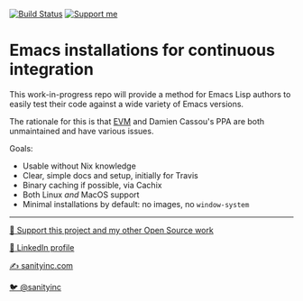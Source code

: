 [![Build Status](https://travis-ci.org/purcell/nix-emacs-ci.png?branch=master)](https://travis-ci.org/purcell/nix-emacs-ci)
<a href="https://www.patreon.com/sanityinc"><img alt="Support me" src="https://img.shields.io/badge/Support%20Me-%F0%9F%92%97-ff69b4.svg"></a>

# Emacs installations for continuous integration

This work-in-progress repo will provide a method for Emacs Lisp
authors to easily test their code against a wide variety of Emacs
versions.

The rationale for this is that [EVM](https://github.com/rejeep/evm)
and Damien Cassou's PPA are both unmaintained and have various issues.

Goals:

- Usable without Nix knowledge
- Clear, simple docs and setup, initially for Travis
- Binary caching if possible, via Cachix
- Both Linux *and* MacOS support
- Minimal installations by default: no images, no `window-system`




<hr>


[💝 Support this project and my other Open Source work](https://www.patreon.com/sanityinc)

[💼 LinkedIn profile](https://uk.linkedin.com/in/stevepurcell)

[✍ sanityinc.com](http://www.sanityinc.com/)

[🐦 @sanityinc](https://twitter.com/sanityinc)
